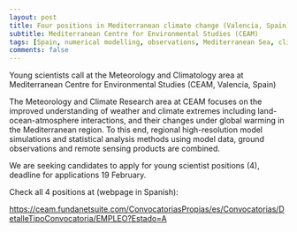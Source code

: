 ```yaml
---
layout: post
title: Four positions in Mediterranean climate change (Valencia, Spain)
subtitle: Mediterranean Centre for Environmental Studies (CEAM)
tags: [Spain, numerical modelling, observations, Mediterranean Sea, climate change]
comments: false
---
```

Young scientists call at the Meteorology and Climatology area at
Mediterranean Centre for Environmental Studies (CEAM, Valencia, Spain)

The Meteorology and Climate Research area at CEAM focuses on the improved
understanding of weather and climate extremes including
land-ocean-atmosphere interactions, and their changes under global warming
in the Mediterranean region. To this end, regional high-resolution model
simulations and statistical analysis methods using model data, ground
observations and remote sensing products are combined.

We are seeking candidates to apply for young scientist positions (4),
deadline for applications 19 February.

 Check all 4 positions at (webpage in Spanish):
 
 https://ceam.fundanetsuite.com/ConvocatoriasPropias/es/Convocatorias/DetalleTipoConvocatoria/EMPLEO?Estado=A
